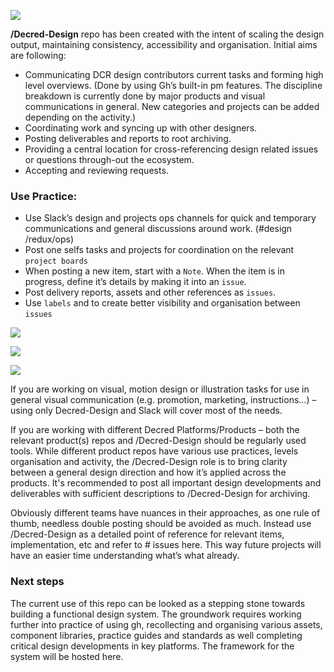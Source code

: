 ![](https://image.ibb.co/f2BRgT/gh.png)

**/Decred-Design** repo has been created with the intent of scaling the design output, maintaining consistency, accessibility and organisation. Initial aims are following: 

- Communicating DCR design contributors current tasks and forming high level overviews. (Done by using Gh’s built-in pm features. The discipline breakdown is currently done by major products and visual communications in general. New categories and projects can be added depending on the activity.)
- Coordinating work and syncing up with other designers. 
- Posting deliverables and reports to root archiving. 
- Providing a central location for cross-referencing design related issues or questions through-out the ecosystem.
- Accepting and reviewing requests. 

### Use Practice: 
- Use Slack’s design and projects ops channels for quick and temporary communications and general discussions around work. (#design /redux/ops)
- Post one selfs tasks and projects for coordination on the relevant `project boards`
- When posting a new item, start with a `Note`. When the item is in progress, define it’s details by making it into an `issue`. 
- Post delivery reports, assets and other references as `issues`. 
- Use `labels` and to create better visibility and organisation between `issues` 

![](https://image.ibb.co/hm8WgT/Screen_Shot_2018_05_18_at_20_26_54.png)

![](https://image.ibb.co/mYFNo8/Screen_Shot_2018_05_18_at_20_27_30.png)

![](https://image.ibb.co/jdXwVo/Screen_Shot_2018_05_26_at_19_33_22.png)

If you are working on visual, motion design or illustration tasks for use in general visual communication (e.g. promotion, marketing, instructions…) – using only Decred-Design and Slack will cover most of the needs.

If you are working with different Decred Platforms/Products – both the relevant product(s) repos and /Decred-Design should be regularly used tools. While different product repos have various use practices, levels organisation and activity, the /Decred-Design role is to bring clarity between a general design direction and how it’s applied across the products. It's recommended to post all important design developments and deliverables with sufficient descriptions to /Decred-Design for archiving. 

Obviously different teams have nuances in their approaches, as one rule of thumb, needless double posting should be avoided as much. Instead use /Decred-Design as a detailed point of reference for relevant items, implementation, etc and refer to # issues here. This way future projects will have an easier time understanding what’s what already. 

### Next steps
The current use of this repo can be looked as a stepping stone towards building a functional design system. The groundwork requires working further into practice of using gh, recollecting and organising various assets, component libraries, practice guides and standards as well completing critical design developments in key platforms. The framework for the system will be hosted here. 
